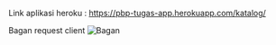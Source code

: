 Link aplikasi heroku : https://pbp-tugas-app.herokuapp.com/katalog/

Bagan request client
![Bagan](https://drive.google.com/file/d/1DOt9cobM2TCa20g9NFb15q2fUube5I4d/view?usp=sharing)

